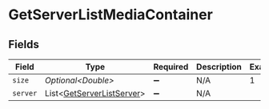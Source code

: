 # GetServerListMediaContainer


## Fields

| Field                                                                        | Type                                                                         | Required                                                                     | Description                                                                  | Example                                                                      |
| ---------------------------------------------------------------------------- | ---------------------------------------------------------------------------- | ---------------------------------------------------------------------------- | ---------------------------------------------------------------------------- | ---------------------------------------------------------------------------- |
| `size`                                                                       | *Optional\<Double>*                                                          | :heavy_minus_sign:                                                           | N/A                                                                          | 1                                                                            |
| `server`                                                                     | List\<[GetServerListServer](../../models/operations/GetServerListServer.md)> | :heavy_minus_sign:                                                           | N/A                                                                          |                                                                              |